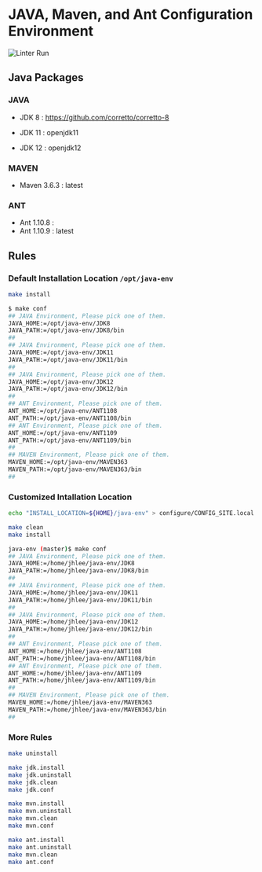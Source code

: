 # JAVA, Maven, and Ant Configuration Environment

![Linter Run](https://github.com/jeonghanlee/java-env/workflows/Linter%20Run/badge.svg)

## Java Packages

### JAVA

* JDK 8 : <https://github.com/corretto/corretto-8>

* JDK 11 : openjdk11

* JDK 12 : openjdk12

### MAVEN

* Maven 3.6.3 : latest

### ANT

* Ant 1.10.8 :
* Ant 1.10.9 : latest

## Rules

### Default Installation Location `/opt/java-env`

```bash
make install
```

```bash
$ make conf
## JAVA Environment, Please pick one of them.
JAVA_HOME:=/opt/java-env/JDK8
JAVA_PATH:=/opt/java-env/JDK8/bin
##
## JAVA Environment, Please pick one of them.
JAVA_HOME:=/opt/java-env/JDK11
JAVA_PATH:=/opt/java-env/JDK11/bin
##
## JAVA Environment, Please pick one of them.
JAVA_HOME:=/opt/java-env/JDK12
JAVA_PATH:=/opt/java-env/JDK12/bin
##
## ANT Environment, Please pick one of them.
ANT_HOME:=/opt/java-env/ANT1108
ANT_PATH:=/opt/java-env/ANT1108/bin
## ANT Environment, Please pick one of them.
ANT_HOME:=/opt/java-env/ANT1109
ANT_PATH:=/opt/java-env/ANT1109/bin
##
## MAVEN Environment, Please pick one of them.
MAVEN_HOME:=/opt/java-env/MAVEN363
MAVEN_PATH:=/opt/java-env/MAVEN363/bin
##
```

### Customized Intallation Location

```bash
echo "INSTALL_LOCATION=${HOME}/java-env" > configure/CONFIG_SITE.local
```

```bash
make clean
make install
```

```bash
java-env (master)$ make conf
## JAVA Environment, Please pick one of them.
JAVA_HOME:=/home/jhlee/java-env/JDK8
JAVA_PATH:=/home/jhlee/java-env/JDK8/bin
##
## JAVA Environment, Please pick one of them.
JAVA_HOME:=/home/jhlee/java-env/JDK11
JAVA_PATH:=/home/jhlee/java-env/JDK11/bin
##
## JAVA Environment, Please pick one of them.
JAVA_HOME:=/home/jhlee/java-env/JDK12
JAVA_PATH:=/home/jhlee/java-env/JDK12/bin
##
## ANT Environment, Please pick one of them.
ANT_HOME:=/home/jhlee/java-env/ANT1108
ANT_PATH:=/home/jhlee/java-env/ANT1108/bin
## ANT Environment, Please pick one of them.
ANT_HOME:=/home/jhlee/java-env/ANT1109
ANT_PATH:=/home/jhlee/java-env/ANT1109/bin
##
## MAVEN Environment, Please pick one of them.
MAVEN_HOME:=/home/jhlee/java-env/MAVEN363
MAVEN_PATH:=/home/jhlee/java-env/MAVEN363/bin
##
```

### More Rules

```bash
make uninstall

make jdk.install
make jdk.uninstall
make jdk.clean
make jdk.conf

make mvn.install
make mvn.uninstall
make mvn.clean
make mvn.conf

make ant.install
make ant.uninstall
make mvn.clean
make ant.conf
```
